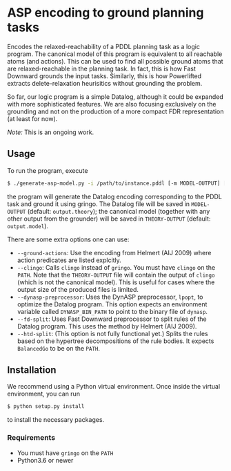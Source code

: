 # ASP encoding to ground planning tasks

Encodes the relaxed-reachability of a PDDL planning task as a logic program. The
canonical model of this program is equivalent to all reachable atoms (and
actions). This can be used to find all possible ground atoms that are
relaxed-reachable in the planning task. In fact, this is how Fast Downward
grounds the input tasks. Similarly, this is how Powerlifted extracts
delete-relaxation heurisitics without grounding the problem.

So far, our logic program is a simple Datalog, although it could be expanded
with more sophisticated features. We are also focusing exclusively on the
grounding and not on the production of a more compact FDR representation (at
least for now).

*Note:* This is an ongoing work.

## Usage

To run the program, execute

```bash
$ ./generate-asp-model.py -i /path/to/instance.pddl [-m MODEL-OUTPUT] [-t THEORY-OUTPUT]
```

the program will generate the Datalog encoding corresponding to the PDDL task
and ground it using gringo. The Datalog file will be saved in `MODEL-OUTPUT`
(default: `output.theory`); the canonical model (together with any other output
from the grounder) will be saved in `THEORY-OUTPUT` (default: `output.model`).

There are some extra options one can use:

- `--ground-actions`: Use the encoding from Helmert (AIJ 2009) where action
  predicates are listed explcitly.
- `--clingo`: Calls `clingo` instead of `gringo`. You must have `clingo` on the
  `PATH`. Note that the `THEORY-OUTPUT` file will contain the output of `clingo`
  (which is not the canonical model). This is useful for cases where the output
  size of the produced files is limited.
- `--dynasp-preprocessor`: Uses the DynASP preprocessor, `lpopt`, to optimize
  the Datalog program. This option expects an environment variable called
  `DYNASP_BIN_PATH` to point to the binary file of `dynasp`.
- `--fd-split`: Uses Fast Downward preprocessor to split rules of the Datalog
  program. This uses the method by Helmert (AIJ 2009).
- `--htd-split`: (This option is not fully functional yet.) Splits the rules
  based on the hypertree decompositions of the rule bodies. It expects
  `BalancedGo` to be on the `PATH`.


## Installation

We recommend using a Python virtual environment. Once inside the virtual
environment, you can run

```bash
$ python setup.py install
```

to install the necessary packages.


### Requirements

- You must have `gringo` on the `PATH`
- Python3.6 or newer
